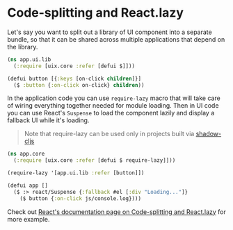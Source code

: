# Code-splitting and React.lazy

Let's say you want to split out a library of UI component into a separate bundle, so that it can be shared across multiple applications that depend on the library.

```clojure
(ns app.ui.lib
  (:require [uix.core :refer [defui $]]))

(defui button [{:keys [on-click children]}]
  ($ :button {:on-click on-click} children))
```

In the application code you can use `require-lazy` macro that will take care of wiring everything together needed for module loading. Then in UI code you can use React's `Suspense` to load the component lazily and display a fallback UI while it's loading.

> Note that require-lazy can be used only in projects built via [shadow-cljs](https://github.com/thheller/shadow-cljs)

```clojure
(ns app.core
  (:require [uix.core :refer [defui $ require-lazy]]))

(require-lazy '[app.ui.lib :refer [button]])

(defui app []
  ($ :> react/Suspense {:fallback #el [:div "Loading..."]}
    ($ button {:on-click js/console.log})))
```

Check out [React's documentation page on Code-splitting and React.lazy](https://reactjs.org/docs/code-splitting.html) for more example.

